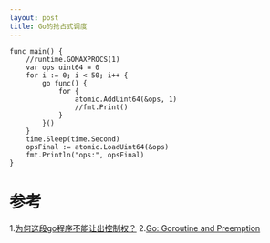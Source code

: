 ```yaml
---
layout: post
title: Go的抢占式调度
---
```


```
func main() {
	//runtime.GOMAXPROCS(1)
	var ops uint64 = 0
	for i := 0; i < 50; i++ {
		go func() {
			for {
				atomic.AddUint64(&ops, 1)
				//fmt.Print()
			}
		}()
	}
	time.Sleep(time.Second)
	opsFinal := atomic.LoadUint64(&ops)
	fmt.Println("ops:", opsFinal)
}
```
# 参考
1.[为何这段go程序不能让出控制权？](https://www.zhihu.com/question/308020301)
2.[Go: Goroutine and Preemption](https://medium.com/a-journey-with-go/go-goroutine-and-preemption-d6bc2aa2f4b7)